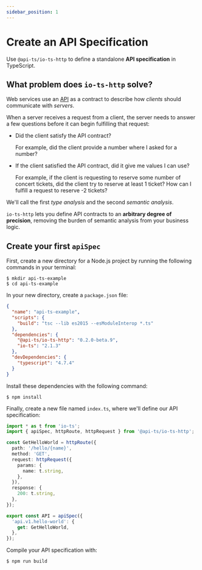 ```yaml
---
sidebar_position: 1
---
```


# Create an API Specification

Use `@api-ts/io-ts-http` to define a standalone **API specification** in TypeScript.

## What problem does `io-ts-http` solve?

Web services use an [API] as a contract to describe how _clients_ should communicate
with _servers_.

When a server receives a request from a client, the server needs to answer a few
questions before it can begin fulfilling that request:

- Did the client satisfy the API contract?

  For example, did the client provide a number where I asked for a number?

- If the client satisfied the API contract, did it give me values I can use?

  For example, if the client is requesting to reserve some number of concert tickets,
  did the client try to reserve at least 1 ticket? How can I fulfill a request to
  reserve -2 tickets?

We'll call the first _type analysis_ and the second _semantic analysis_.

`io-ts-http` lets you define API contracts to an **arbitrary degree of precision**,
removing the burden of semantic analysis from your business logic.

[api]: https://en.wikipedia.org/wiki/API

## Create your first `apiSpec`

First, create a new directory for a Node.js project by running the following commands in
your terminal:

```
$ mkdir api-ts-example
$ cd api-ts-example
```

In your new directory, create a `package.json` file:

```json package.json
{
  "name": "api-ts-example",
  "scripts": {
    "build": "tsc --lib es2015 --esModuleInterop *.ts"
  },
  "dependencies": {
    "@api-ts/io-ts-http": "0.2.0-beta.9",
    "io-ts": "2.1.3"
  },
  "devDependencies": {
    "typescript": "4.7.4"
  }
}
```

Install these dependencies with the following command:

```
$ npm install
```

Finally, create a new file named `index.ts`, where we'll define our API specification:

```typescript index.ts
import * as t from 'io-ts';
import { apiSpec, httpRoute, httpRequest } from '@api-ts/io-ts-http';

const GetHelloWorld = httpRoute({
  path: '/hello/{name}',
  method: 'GET',
  request: httpRequest({
    params: {
      name: t.string,
    },
  }),
  response: {
    200: t.string,
  },
});

export const API = apiSpec({
  'api.v1.hello-world': {
    get: GetHelloWorld,
  },
});
```

Compile your API specification with:

```
$ npm run build
```
